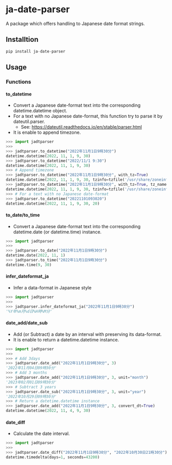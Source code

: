 # ja-date-parser

A package which offers handling to Japanese date format strings.

## Installtion

```python
pip install ja-date-parser
```

## Usage

### Functions

#### to_datetime

* Convert a Japanese date-format text into the corresponding datetime.datetime object.
* For a text with no Japanese date-format, this function try to parse it by dateutil.parser.
  * See: <https://dateutil.readthedocs.io/en/stable/parser.html>
* It is enable to append timezone.

```python
>>> import jadtparser
>>> 
>>> jadtparser.to_datetime("2022年11月1日9時30分")
datetime.datetime(2022, 11, 1, 9, 30)
>>> jadtparser.to_datetime("2022/11/1 9:30")
datetime.datetime(2022, 11, 1, 9, 30)
>>> # Append timezone
>>> jadtparser.to_datetime("2022年11月1日9時30分", with_tz=True)
datetime.datetime(2022, 11, 1, 9, 30, tzinfo=tzfile('/usr/share/zoneinfo/Asia/Tokyo'))
>>> jadtparser.to_datetime("2022年11月1日9時30分", with_tz=True, tz_name="UTC")
datetime.datetime(2022, 11, 1, 9, 30, tzinfo=tzfile('/usr/share/zoneinfo/UTC'))
>>> # For a text with no Japanese date-format
>>> jadtparser.to_datetime("20221101093020")
datetime.datetime(2022, 11, 1, 9, 30, 20)
```

#### to_date/to_time

* Convert a Japanese date-format text into the corresponding datetime.date (or datetime.time) instance.

```python
>>> import jadtparser
>>> 
>>> jadtparser.to_date("2022年11月1日9時30分")
datetime.date(2022, 11, 1)
>>> jadtparser.to_time("2022年11月1日9時30分")
datetime.time(9, 30)
```

#### infer_dateformat_ja

* Infer a data-format in Japanese style

```python
>>> import jadtparser
>>> 
>>> jadtparser.infer_dateformat_ja("2022年11月1日9時30分")
'%Y年%m月%d日%H時%M分'
```

#### date_add/date_sub

* Add (or Subtract) a date by an interval with preserving its data-format.
* It is enable to return a datetime.datetime instance.

```python
>>> import jadtparser
>>> 
>>> # Add 3days
>>> jadtparser.date_add("2022年11月1日9時30分", 3)
'2022年11月04日09時30分'
>>> # Add 3 months
>>> jadtparser.date_add("2022年11月1日9時30分", 3, unit="month")
'2023年02月01日09時30分'
>>> # Subtract 3 years
>>> jadtparser.date_sub("2022年11月1日9時30分", 3, unit="year")
'2022年10月29日09時30分'
>>> # Return a datetime.datetime instance
>>> jadtparser.date_add("2022年11月1日9時30分", 3, convert_dt=True)
datetime.datetime(2022, 11, 4, 9, 30)
```

#### date_diff

* Calculate the date interval.

```python
>>> import jadtparser
>>> 
>>> jadtparser.date_diff("2022年11月1日9時30分", "2022年10月30日21時30分")
datetime.timedelta(days=1, seconds=43200)
```
